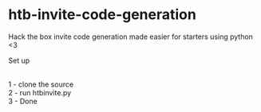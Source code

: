 # htb-invite-code-generation
Hack the box invite code generation made easier for starters using python &lt;3


Set up <br/>
<br/>

1 - clone the source <br/>
2 - run htbinvite.py <br/>
3 - Done 
